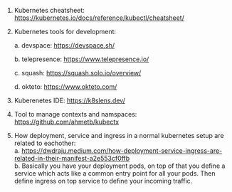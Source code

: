 1. Kubernetes cheatsheet: https://kubernetes.io/docs/reference/kubectl/cheatsheet/

2. Kubernetes tools for development:

   a. devspace: https://devspace.sh/

   b. telepresence: https://www.telepresence.io/

   c. squash: https://squash.solo.io/overview/

   d. okteto: https://www.okteto.com/

3. Kuberenetes IDE: https://k8slens.dev/

4. Tool to manage contexts and namspaces: https://github.com/ahmetb/kubectx

5. How deployment, service and ingress in a normal kubernetes setup are related to eachother:<br>
   a. https://dwdraju.medium.com/how-deployment-service-ingress-are-related-in-their-manifest-a2e553cf0ffb<br>
   b. Basically you have your deployment pods, on top of that you define a service which acts like a common entry
      point for all your pods. Then define ingress on top service to define your incoming traffic.
